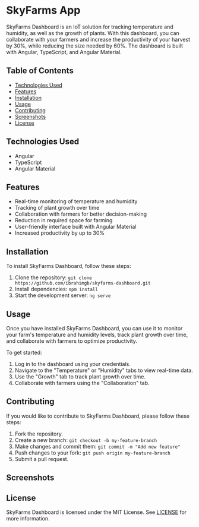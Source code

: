 # SkyFarms App
SkyFarms Dashboard is an IoT solution for tracking temperature and humidity, as well as the growth of plants. With this dashboard, you can collaborate with your farmers and increase the productivity of your harvest by 30%, while reducing the size needed by 60%. The dashboard is built with Angular, TypeScript, and Angular Material.



## Table of Contents

- [Technologies Used](#technologies-used)
- [Features](#features)
- [Installation](#installation)
- [Usage](#usage)
- [Contributing](#contributing)
- [Screenshots](#screenshots)
- [License](#license)

## Technologies Used

- Angular
- TypeScript
- Angular Material






## Features

- Real-time monitoring of temperature and humidity
- Tracking of plant growth over time
- Collaboration with farmers for better decision-making
- Reduction in required space for farming
- User-friendly interface built with Angular Material
- Increased productivity by up to 30%

## Installation

To install SkyFarms Dashboard, follow these steps:

1. Clone the repository: `git clone https://github.com/ibrahimgb/skyfarms-dashboard.git`
2. Install dependencies: `npm install`
3. Start the development server: `ng serve`

## Usage

Once you have installed SkyFarms Dashboard, you can use it to monitor your farm's temperature and humidity levels, track plant growth over time, and collaborate with farmers to optimize productivity.

To get started:

1. Log in to the dashboard using your credentials.
2. Navigate to the "Temperature" or "Humidity" tabs to view real-time data.
3. Use the "Growth" tab to track plant growth over time.
4. Collaborate with farmers using the "Collaboration" tab.

## Contributing

If you would like to contribute to SkyFarms Dashboard, please follow these steps:

1. Fork the repository.
2. Create a new branch: `git checkout -b my-feature-branch`
3. Make changes and commit them: `git commit -m "Add new feature"`
4. Push changes to your fork: `git push origin my-feature-branch`
5. Submit a pull request.

## Screenshots

## License

SkyFarms Dashboard is licensed under the MIT License. See [LICENSE](https://github.com/ibrahimgb/skyfarms-dashboard/blob/main/LICENSE) for more information.
